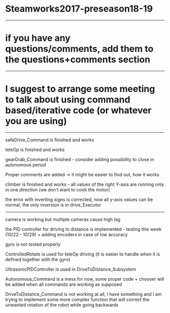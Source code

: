 # Steamworks2017-preseason18-19

------------------------------------------------------------------------------------------------------------------------------

# if you have any questions/comments, add them to the questions+comments section

------------------------------------------------------------------------------------------------------------------------------

# I suggest to arrange some meeting to talk about using command based/iterative code (or whatever you are using)

------------------------------------------------------------------------------------------------------------------------------
safeDrive_Command is finished and works

teleOp is finished and works

gearGrab_Command is finished - consider adding possibility to close in autonomous period

Proper comments are added -> it might be easier to find out, how it works

climber is finished and works - all values of the right Y-axis are running only in one direction (we don't want to cook the motor)

the error with inverting signs is corrected, now all y-axis values can be normal, the only inversion is in drive_Executor

------------------------------------------------------------------------------------------------------------------------------

camera is working but multiple cameras cause high lag

the PID controller for driving to distance is implemented - testing this week (10/22 - 10/29) + adding encoders in case of low accuracy

gyro is not tested properly

ControlledRotate is used for teleOp driving (it is easier to handle when it is defined together with the gyro)

UltrasonicPIDController is used in DriveToDistance_Subsystem

Autonomous_Command is a mess for now, some proper code + chooser will be added when all commands are working as supposed

DriveToDistance_Command is not working at all, I have something and I am trying to implement some more complex function that will correct the unwanted rotation of the robot while going backwards
